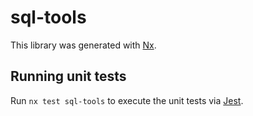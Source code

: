 # sql-tools

This library was generated with [Nx](https://nx.dev).


## Running unit tests

Run `nx test sql-tools` to execute the unit tests via [Jest](https://jestjs.io).


